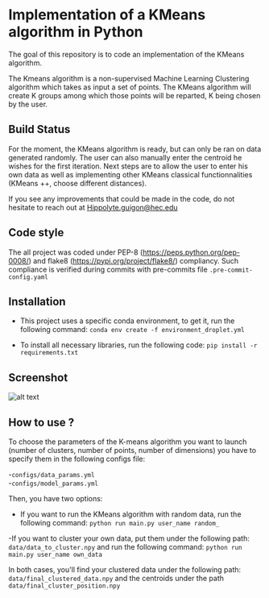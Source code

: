# Implementation of a KMeans algorithm in Python 

The goal of this repository is to code an implementation of the KMeans algorithm. 

The Kmeans algorithm is a non-supervised Machine Learning Clustering algorithm 
which takes as input a set of points. The KMeans algorithm will create K groups 
among which those points will be reparted, K being chosen by the user.

## Build Status

For the moment, the KMeans algorithm is ready, but can only be ran on data generated randomly. 
The user can also manually enter the centroid he wishes for the first iteration.
Next steps are to allow the user to enter his own data as well as implementing other KMeans 
classical functionnalities (KMeans ++, choose different distances).

If you see any improvements that could be made in the code, do not hesitate to reach out at 
Hippolyte.guigon@hec.edu

## Code style 

The all project was coded under PEP-8 (https://peps.python.org/pep-0008/) and flake8 (https://pypi.org/project/flake8/) compliancy. Such compliance is verified during commits with pre-commits file ```.pre-commit-config.yaml```

## Installation

- This project uses a specific conda environment, to get it, run the following command: 
```conda env create -f environment_droplet.yml```
 
- To install all necessary libraries, run the following code: ```pip install -r requirements.txt```

## Screenshot 

![alt text](https://github.com/HippolyteGuigon/Kmeans_Implementation/blob/main/ressources/K_means.png)

## How to use ? 

To choose the parameters of the K-means algorithm you want to launch (number of clusters, 
number of points, number of dimensions) you have to specify them in the following configs file:  

  -```configs/data_params.yml```  
  -```configs/model_params.yml```

Then, you have two options:
- If you want to run the KMeans algorithm with random data, run the following command: ```python run main.py user_name random_```

-If you want to cluster your own data, put them under the following path: ```data/data_to_cluster.npy``` and run the following command:  ```python run main.py user_name own_data```

In both cases, you'll find your clustered data under the following path: ```data/final_clustered_data.npy``` and the centroids under the path ```data/final_cluster_position.npy```
